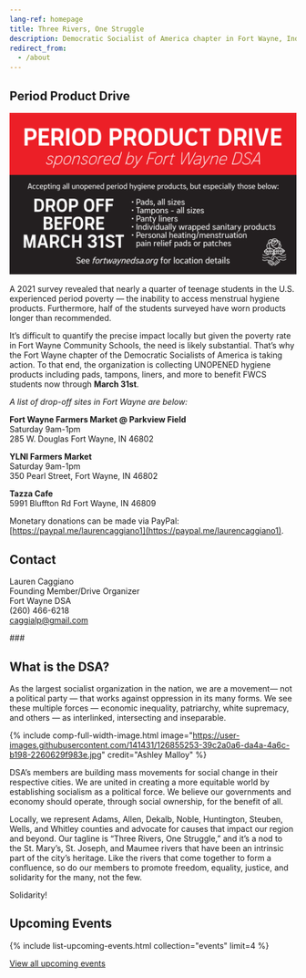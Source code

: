 ```yaml
---
lang-ref: homepage
title: Three Rivers, One Struggle
description: Democratic Socialist of America chapter in Fort Wayne, Indiana and surrounding areas.
redirect_from:
  - /about
---
```


## Period Product Drive

![Period Product Drive 2023](/assets/images/period-product-drive-2023.png "Period Product Drive 2023")

A 2021 survey revealed that nearly a quarter of teenage students in the U.S. 
experienced period poverty — the inability to access menstrual hygiene products. 
Furthermore, half of the students surveyed have worn products longer than 
recommended.

It’s difficult to quantify the precise impact locally but given the poverty rate in Fort 
Wayne Community Schools, the need is likely substantial. That’s why the Fort Wayne 
chapter of the Democratic Socialists of America is taking action. To that end, the 
organization is collecting UNOPENED hygiene products including pads, tampons, 
liners, and more to benefit FWCS students now through **March 31st**.

*A list of drop-off sites in Fort Wayne are below:*

**Fort Wayne Farmers Market @ Parkview Field**  
Saturday 9am-1pm  
285 W. Douglas Fort Wayne, IN 46802

**YLNI Farmers Market**  
Saturday 9am-1pm  
350 Pearl Street, Fort Wayne, IN 46802

**Tazza Cafe**  
5991 Bluffton Rd Fort Wayne, IN 46809

Monetary donations can be made via PayPal: [https://paypal.me/laurencaggiano1](https://paypal.me/laurencaggiano1).

## Contact

Lauren Caggiano  
Founding Member/Drive Organizer  
Fort Wayne DSA  
(260) 466-6218  
caggialp@gmail.com

\###

## What is the DSA?

As the largest socialist organization in the nation, we are a movement— not a political party — that works against oppression in its many forms. We see these multiple forces — economic inequality, patriarchy, white supremacy, and others — as interlinked, intersecting and inseparable. 

{% include comp-full-width-image.html image="https://user-images.githubusercontent.com/141431/126855253-39c2a0a6-da4a-4a6c-b198-2260629f983e.jpg" credit="Ashley Malloy" %}

DSA’s members are building mass movements for social change in their respective cities. We are united in creating a more equitable world by establishing socialism as a political force. We believe our governments and economy should operate, through social ownership, for the benefit of all.

Locally, we represent Adams, Allen, Dekalb, Noble, Huntington, Steuben, Wells, and Whitley counties and advocate for causes that impact our region and beyond. Our tagline is “Three Rivers, One Struggle,” and it’s a nod to the St. Mary’s, St. Joseph, and Maumee rivers that have been an intrinsic part of the city’s heritage. Like the rivers that come together to form a confluence, so do our members to promote freedom, equality, justice, and solidarity for the many, not the few.

Solidarity!

## Upcoming Events

{% include list-upcoming-events.html collection="events" limit=4 %}

[View all upcoming events](/events/upcoming)
